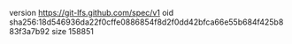 version https://git-lfs.github.com/spec/v1
oid sha256:18d546936da22f0cffe0886854f8d2f0dd42bfca66e55b684f425b883f3a7b92
size 158851

